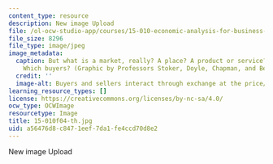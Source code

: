 ```yaml
---
content_type: resource
description: New image Upload
file: /ol-ocw-studio-app/courses/15-010-economic-analysis-for-business-decisions-fall-2004/a56476d8c8471eef7da1fe4ccd70d8e2_15-010f04-th.jpg
file_size: 8296
file_type: image/jpeg
image_metadata:
  caption: But what is a market, really? A place? A product or service? Which sellers?
    Which buyers? (Graphic by Professors Stoker, Doyle, Chapman, and Berndt.)
  credit: ''
  image-alt: Buyers and sellers interact through exchange at the price/terms of trade.
learning_resource_types: []
license: https://creativecommons.org/licenses/by-nc-sa/4.0/
ocw_type: OCWImage
resourcetype: Image
title: 15-010f04-th.jpg
uid: a56476d8-c847-1eef-7da1-fe4ccd70d8e2
---
```

New image Upload